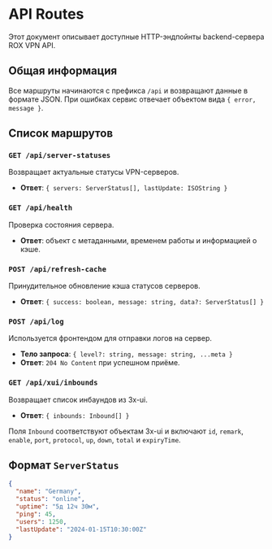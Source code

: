 # API Routes

Этот документ описывает доступные HTTP-эндпойнты backend-сервера ROX VPN API.

## Общая информация

Все маршруты начинаются с префикса `/api` и возвращают данные в формате JSON. При ошибках сервис отвечает объектом вида `{ error, message }`.

## Список маршрутов

### `GET /api/server-statuses`
Возвращает актуальные статусы VPN-серверов.
- **Ответ**: `{ servers: ServerStatus[], lastUpdate: ISOString }`

### `GET /api/health`
Проверка состояния сервера.
- **Ответ**: объект с метаданными, временем работы и информацией о кэше.

### `POST /api/refresh-cache`
Принудительное обновление кэша статусов серверов.
- **Ответ**: `{ success: boolean, message: string, data?: ServerStatus[] }`

### `POST /api/log`
Используется фронтендом для отправки логов на сервер.
- **Тело запроса**: `{ level?: string, message: string, ...meta }`
- **Ответ**: `204 No Content` при успешном приёме.

### `GET /api/xui/inbounds`
Возвращает список инбаундов из 3x-ui.
- **Ответ**: `{ inbounds: Inbound[] }`

Поля `Inbound` соответствуют объектам 3x-ui и включают `id`, `remark`, `enable`,
`port`, `protocol`, `up`, `down`, `total` и `expiryTime`.

## Формат `ServerStatus`
```json
{
  "name": "Germany",
  "status": "online",
  "uptime": "5д 12ч 30м",
  "ping": 45,
  "users": 1250,
  "lastUpdate": "2024-01-15T10:30:00Z"
}
```


